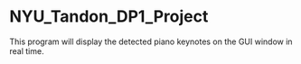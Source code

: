 # NYU_Tandon_DP1_Project

This program will display the detected piano keynotes on the GUI window in real time.
